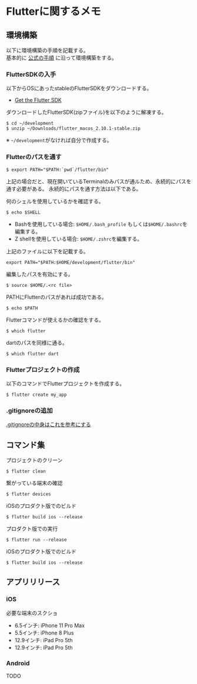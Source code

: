 # Flutterに関するメモ

## 環境構築
以下に環境構築の手順を記載する。  
基本的に [公式の手順](https://docs.flutter.dev/get-started/install/macos#update-your-path) に沿って環境構築をする。

### FlutterSDKの入手
以下からOSにあったstableのFlutterSDKをダウンロードする。  
* [Get the Flutter SDK](https://docs.flutter.dev/get-started/install/macos#get-sdk)

ダウンロードしたFlutterSDK(zipファイル)を以下のように解凍する。

```
$ cd ~/development
$ unzip ~/Downloads/flutter_macos_2.10.1-stable.zip
```

※ `~/development`がなければ自分で作成する。


### Flutterのパスを通す

```
$ export PATH="$PATH:`pwd`/flutter/bin"
```

上記の場合だと、現在開いているTerminalのみパスが通ルため、永続的にパスを通す必要がある。
永続的にパスを通す方法は以下である。

何のシェルを使用しているかを確認する。

```
$ echo $SHELL
```

* Bashを使用している場合: `$HOME/.bash_profile` もしくは`$HOME/.bashrc`を編集する。
* Z shellを使用している場合: `$HOME/.zshrc`を編集する。

上記のファイルに以下を記載する。

```
export PATH="$PATH:$HOME/development/flutter/bin"
```

編集したパスを有効にする。
```
$ source $HOME/.<rc file>
```

PATHにFlutterのパスがあれば成功である。
```
$ echo $PATH
```

Flutterコマンドが使えるかの確認をする。
```
$ which flutter
````

dartのパスを同様に通る。
```
$ which flutter dart
````
  
### Flutterプロジェクトの作成

以下のコマンドでFlutterプロジェクトを作成する。 
```
$ flutter create my_app
```

### .gitignoreの追加

[.gitignoreの中身はこれを参考にする](https://github.com/nowvilla-physi/flutter-tutorial/blob/master/.gitignore)


## コマンド集

プロジェクトのクリーン
```
$ flutter clean
```

繋がっている端末の確認
```
$ flutter devices
```

iOSのプロダクト版でのビルド
```
$ flutter build ios --release
```

プロダクト版での実行
```
$ flutter run --release
```

iOSのプロダクト版でのビルド
```
$ flutter build ios --release
```

## アプリリリース

### iOS

必要な端末のスクショ

* 6.5インチ: iPhone 11 Pro Max
* 5.5インチ: iPhone 8 Plus
* 12.9インチ: iPad Pro 5th
* 12.9インチ: iPad Pro 5th

### Android

TODO
